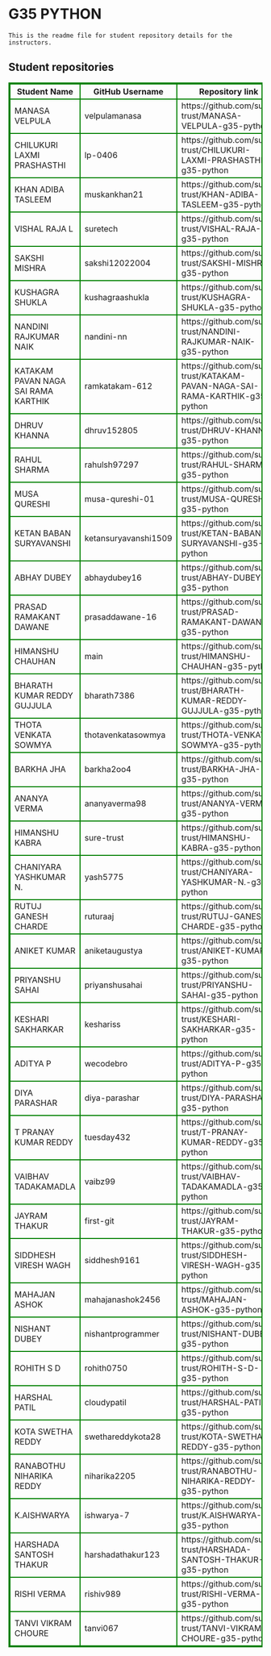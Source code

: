# G35 PYTHON
    This is the readme file for student repository details for the instructors.
## Student repositories 
<table style="border : 2px solid green; width:100%;">
<tr >
<th style="border : 2px solid green;">Student Name</th>
<th style="border : 2px solid green;">GitHub Username</th>
<th style="border : 2px solid green;">Repository link</th>
</tr>
<tr style="border : 2px solid green;">
<td style="border : 2px solid green;">MANASA VELPULA</td> 

<td style="border : 2px solid green;">velpulamanasa</td> 

<td style="border : 2px solid green;">https://github.com/sure-trust/MANASA-VELPULA-g35-python</td> 
</tr>

<tr style="border : 2px solid green;">
<td style="border : 2px solid green;">CHILUKURI LAXMI PRASHASTHI</td> 

<td style="border : 2px solid green;">lp-0406</td> 

<td style="border : 2px solid green;">https://github.com/sure-trust/CHILUKURI-LAXMI-PRASHASTHI-g35-python</td> 
</tr>

<tr style="border : 2px solid green;">
<td style="border : 2px solid green;">KHAN ADIBA TASLEEM</td> 

<td style="border : 2px solid green;">muskankhan21</td> 

<td style="border : 2px solid green;">https://github.com/sure-trust/KHAN-ADIBA-TASLEEM-g35-python</td> 
</tr>

<tr style="border : 2px solid green;">
<td style="border : 2px solid green;">VISHAL RAJA L</td> 

<td style="border : 2px solid green;">suretech</td> 

<td style="border : 2px solid green;">https://github.com/sure-trust/VISHAL-RAJA-L-g35-python</td> 
</tr>

<tr style="border : 2px solid green;">
<td style="border : 2px solid green;">SAKSHI MISHRA</td> 

<td style="border : 2px solid green;">sakshi12022004</td> 

<td style="border : 2px solid green;">https://github.com/sure-trust/SAKSHI-MISHRA-g35-python</td> 
</tr>

<tr style="border : 2px solid green;">
<td style="border : 2px solid green;">KUSHAGRA SHUKLA</td> 

<td style="border : 2px solid green;">kushagraashukla</td> 

<td style="border : 2px solid green;">https://github.com/sure-trust/KUSHAGRA-SHUKLA-g35-python</td> 
</tr>

<tr style="border : 2px solid green;">
<td style="border : 2px solid green;">NANDINI RAJKUMAR NAIK</td> 

<td style="border : 2px solid green;">nandini-nn</td> 

<td style="border : 2px solid green;">https://github.com/sure-trust/NANDINI-RAJKUMAR-NAIK-g35-python</td> 
</tr>

<tr style="border : 2px solid green;">
<td style="border : 2px solid green;">KATAKAM PAVAN NAGA SAI RAMA KARTHIK</td> 

<td style="border : 2px solid green;">ramkatakam-612</td> 

<td style="border : 2px solid green;">https://github.com/sure-trust/KATAKAM-PAVAN-NAGA-SAI-RAMA-KARTHIK-g35-python</td> 
</tr>

<tr style="border : 2px solid green;">
<td style="border : 2px solid green;">DHRUV KHANNA</td> 

<td style="border : 2px solid green;">dhruv152805</td> 

<td style="border : 2px solid green;">https://github.com/sure-trust/DHRUV-KHANNA-g35-python</td> 
</tr>

<tr style="border : 2px solid green;">
<td style="border : 2px solid green;">RAHUL SHARMA</td> 

<td style="border : 2px solid green;">rahulsh97297</td> 

<td style="border : 2px solid green;">https://github.com/sure-trust/RAHUL-SHARMA-g35-python</td> 
</tr>

<tr style="border : 2px solid green;">
<td style="border : 2px solid green;">MUSA QURESHI</td> 

<td style="border : 2px solid green;">musa-qureshi-01</td> 

<td style="border : 2px solid green;">https://github.com/sure-trust/MUSA-QURESHI-g35-python</td> 
</tr>

<tr style="border : 2px solid green;">
<td style="border : 2px solid green;">KETAN BABAN SURYAVANSHI</td> 

<td style="border : 2px solid green;">ketansuryavanshi1509</td> 

<td style="border : 2px solid green;">https://github.com/sure-trust/KETAN-BABAN-SURYAVANSHI-g35-python</td> 
</tr>

<tr style="border : 2px solid green;">
<td style="border : 2px solid green;">ABHAY DUBEY</td> 

<td style="border : 2px solid green;">abhaydubey16</td> 

<td style="border : 2px solid green;">https://github.com/sure-trust/ABHAY-DUBEY-g35-python</td> 
</tr>

<tr style="border : 2px solid green;">
<td style="border : 2px solid green;">PRASAD RAMAKANT DAWANE</td> 

<td style="border : 2px solid green;">prasaddawane-16</td> 

<td style="border : 2px solid green;">https://github.com/sure-trust/PRASAD-RAMAKANT-DAWANE-g35-python</td> 
</tr>

<tr style="border : 2px solid green;">
<td style="border : 2px solid green;">HIMANSHU CHAUHAN</td> 

<td style="border : 2px solid green;">main</td> 

<td style="border : 2px solid green;">https://github.com/sure-trust/HIMANSHU-CHAUHAN-g35-python</td> 
</tr>

<tr style="border : 2px solid green;">
<td style="border : 2px solid green;">BHARATH KUMAR REDDY GUJJULA</td> 

<td style="border : 2px solid green;">bharath7386</td> 

<td style="border : 2px solid green;">https://github.com/sure-trust/BHARATH-KUMAR-REDDY-GUJJULA-g35-python</td> 
</tr>

<tr style="border : 2px solid green;">
<td style="border : 2px solid green;">THOTA VENKATA SOWMYA</td> 

<td style="border : 2px solid green;">thotavenkatasowmya</td> 

<td style="border : 2px solid green;">https://github.com/sure-trust/THOTA-VENKATA-SOWMYA-g35-python</td> 
</tr>

<tr style="border : 2px solid green;">
<td style="border : 2px solid green;">BARKHA JHA</td> 

<td style="border : 2px solid green;">barkha2oo4</td> 

<td style="border : 2px solid green;">https://github.com/sure-trust/BARKHA-JHA-g35-python</td> 
</tr>

<tr style="border : 2px solid green;">
<td style="border : 2px solid green;">ANANYA VERMA</td> 

<td style="border : 2px solid green;">ananyaverma98</td> 

<td style="border : 2px solid green;">https://github.com/sure-trust/ANANYA-VERMA-g35-python</td> 
</tr>

<tr style="border : 2px solid green;">
<td style="border : 2px solid green;">HIMANSHU KABRA</td> 

<td style="border : 2px solid green;">sure-trust</td> 

<td style="border : 2px solid green;">https://github.com/sure-trust/HIMANSHU-KABRA-g35-python</td> 
</tr>

<tr style="border : 2px solid green;">
<td style="border : 2px solid green;">CHANIYARA YASHKUMAR N.</td> 

<td style="border : 2px solid green;">yash5775</td> 

<td style="border : 2px solid green;">https://github.com/sure-trust/CHANIYARA-YASHKUMAR-N.-g35-python</td> 
</tr>

<tr style="border : 2px solid green;">
<td style="border : 2px solid green;">RUTUJ GANESH CHARDE</td> 

<td style="border : 2px solid green;">ruturaaj</td> 

<td style="border : 2px solid green;">https://github.com/sure-trust/RUTUJ-GANESH-CHARDE-g35-python</td> 
</tr>

<tr style="border : 2px solid green;">
<td style="border : 2px solid green;">ANIKET KUMAR</td> 

<td style="border : 2px solid green;">aniketaugustya</td> 

<td style="border : 2px solid green;">https://github.com/sure-trust/ANIKET-KUMAR-g35-python</td> 
</tr>

<tr style="border : 2px solid green;">
<td style="border : 2px solid green;">PRIYANSHU SAHAI</td> 

<td style="border : 2px solid green;">priyanshusahai</td> 

<td style="border : 2px solid green;">https://github.com/sure-trust/PRIYANSHU-SAHAI-g35-python</td> 
</tr>

<tr style="border : 2px solid green;">
<td style="border : 2px solid green;">KESHARI SAKHARKAR</td> 

<td style="border : 2px solid green;">keshariss</td> 

<td style="border : 2px solid green;">https://github.com/sure-trust/KESHARI-SAKHARKAR-g35-python</td> 
</tr>

<tr style="border : 2px solid green;">
<td style="border : 2px solid green;">ADITYA P</td> 

<td style="border : 2px solid green;">wecodebro</td> 

<td style="border : 2px solid green;">https://github.com/sure-trust/ADITYA-P-g35-python</td> 
</tr>

<tr style="border : 2px solid green;">
<td style="border : 2px solid green;">DIYA PARASHAR</td> 

<td style="border : 2px solid green;">diya-parashar</td> 

<td style="border : 2px solid green;">https://github.com/sure-trust/DIYA-PARASHAR-g35-python</td> 
</tr>

<tr style="border : 2px solid green;">
<td style="border : 2px solid green;">T PRANAY KUMAR REDDY</td> 

<td style="border : 2px solid green;">tuesday432</td> 

<td style="border : 2px solid green;">https://github.com/sure-trust/T-PRANAY-KUMAR-REDDY-g35-python</td> 
</tr>

<tr style="border : 2px solid green;">
<td style="border : 2px solid green;">VAIBHAV TADAKAMADLA</td> 

<td style="border : 2px solid green;">vaibz99</td> 

<td style="border : 2px solid green;">https://github.com/sure-trust/VAIBHAV-TADAKAMADLA-g35-python</td> 
</tr>

<tr style="border : 2px solid green;">
<td style="border : 2px solid green;">JAYRAM THAKUR</td> 

<td style="border : 2px solid green;">first-git</td> 

<td style="border : 2px solid green;">https://github.com/sure-trust/JAYRAM-THAKUR-g35-python</td> 
</tr>

<tr style="border : 2px solid green;">
<td style="border : 2px solid green;">SIDDHESH VIRESH WAGH</td> 

<td style="border : 2px solid green;">siddhesh9161</td> 

<td style="border : 2px solid green;">https://github.com/sure-trust/SIDDHESH-VIRESH-WAGH-g35-python</td> 
</tr>

<tr style="border : 2px solid green;">
<td style="border : 2px solid green;">MAHAJAN ASHOK</td> 

<td style="border : 2px solid green;">mahajanashok2456</td> 

<td style="border : 2px solid green;">https://github.com/sure-trust/MAHAJAN-ASHOK-g35-python</td> 
</tr>

<tr style="border : 2px solid green;">
<td style="border : 2px solid green;">NISHANT DUBEY</td> 

<td style="border : 2px solid green;">nishantprogrammer</td> 

<td style="border : 2px solid green;">https://github.com/sure-trust/NISHANT-DUBEY-g35-python</td> 
</tr>

<tr style="border : 2px solid green;">
<td style="border : 2px solid green;">ROHITH S D</td> 

<td style="border : 2px solid green;">rohith0750</td> 

<td style="border : 2px solid green;">https://github.com/sure-trust/ROHITH-S-D-g35-python</td> 
</tr>

<tr style="border : 2px solid green;">
<td style="border : 2px solid green;">HARSHAL PATIL</td> 

<td style="border : 2px solid green;">cloudypatil</td> 

<td style="border : 2px solid green;">https://github.com/sure-trust/HARSHAL-PATIL-g35-python</td> 
</tr>

<tr style="border : 2px solid green;">
<td style="border : 2px solid green;">KOTA SWETHA REDDY</td> 

<td style="border : 2px solid green;">swethareddykota28</td> 

<td style="border : 2px solid green;">https://github.com/sure-trust/KOTA-SWETHA-REDDY-g35-python</td> 
</tr>

<tr style="border : 2px solid green;">
<td style="border : 2px solid green;">RANABOTHU NIHARIKA REDDY</td> 

<td style="border : 2px solid green;">niharika2205</td> 

<td style="border : 2px solid green;">https://github.com/sure-trust/RANABOTHU-NIHARIKA-REDDY-g35-python</td> 
</tr>

<tr style="border : 2px solid green;">
<td style="border : 2px solid green;">K.AISHWARYA</td> 

<td style="border : 2px solid green;">ishwarya-7</td> 

<td style="border : 2px solid green;">https://github.com/sure-trust/K.AISHWARYA-g35-python</td> 
</tr>

<tr style="border : 2px solid green;">
<td style="border : 2px solid green;">HARSHADA SANTOSH THAKUR</td> 

<td style="border : 2px solid green;">harshadathakur123</td> 

<td style="border : 2px solid green;">https://github.com/sure-trust/HARSHADA-SANTOSH-THAKUR-g35-python</td> 
</tr>

<tr style="border : 2px solid green;">
<td style="border : 2px solid green;">RISHI VERMA</td> 

<td style="border : 2px solid green;">rishiv989</td> 

<td style="border : 2px solid green;">https://github.com/sure-trust/RISHI-VERMA-g35-python</td> 
</tr>

<tr style="border : 2px solid green;">
<td style="border : 2px solid green;">TANVI VIKRAM CHOURE</td> 

<td style="border : 2px solid green;">tanvi067</td> 

<td style="border : 2px solid green;">https://github.com/sure-trust/TANVI-VIKRAM-CHOURE-g35-python</td> 
</tr>
